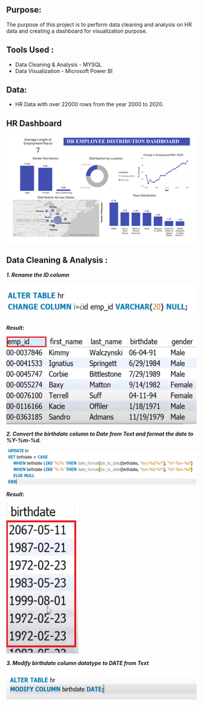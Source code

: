 ## Purpose: 

The purpose of this project is to perform data cleaning and analysis on HR data and creating a dashboard for visualization purpose.

## Tools Used :

- Data Cleaning & Analysis - MYSQL
- Data Visualization - Microsoft Power BI

## Data:

-  HR Data with over 22000 rows from the year 2000 to 2020.

## HR Dashboard

![](images/hr_dashboard.png)

## Data Cleaning & Analysis :

***1. Rename the ID column***

![](images/code_id_rename_col.png)

***Result:***

![](images/id_col_change.png)

***2. Convert the birthdate column to Date from Text and format the date to %Y-%m-%d.***

![](images/code_birthdate_.png)

***Result:***

![](images/birthdate_date_format.png)

***3. Modify birthdate column datatype to DATE from Text***

![](images/birthdate_modify_col.png)





